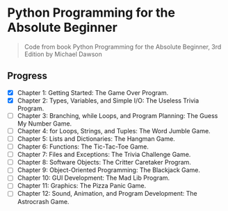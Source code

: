 # Python Programming for the Absolute Beginner
> Code from book  Python Programming for the Absolute Beginner, 3rd Edition by Michael Dawson

## Progress
- [x] Chapter 1: Getting Started: The Game Over Program.
- [x] Chapter 2: Types, Variables, and Simple I/O: The Useless Trivia Program.
- [ ] Chapter 3: Branching, while Loops, and Program Planning: The Guess My Number Game.
- [ ] Chapter 4: for Loops, Strings, and Tuples: The Word Jumble Game.
- [ ] Chapter 5: Lists and Dictionaries: The Hangman Game.
- [ ] Chapter 6: Functions: The Tic-Tac-Toe Game.
- [ ] Chapter 7: Files and Exceptions: The Trivia Challenge Game.
- [ ] Chapter 8: Software Objects: The Critter Caretaker Program.
- [ ] Chapter 9: Object-Oriented Programming: The Blackjack Game.
- [ ] Chapter 10: GUI Development: The Mad Lib Program.
- [ ] Chapter 11: Graphics: The Pizza Panic Game.
- [ ] Chapter 12: Sound, Animation, and Program Development: The Astrocrash Game.
